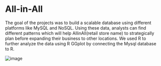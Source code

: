# All-in-All


The goal of the projects was to build a scalable database using different platforms like MySQL and NoSQL. Using these data, analysts can find different patterns which will help AllinAll(retail store name) to strategically plan before expanding their business to other locations. We used R to further analyze the data using R GGplot by connecting the Mysql database to R.

![image](https://user-images.githubusercontent.com/55606550/82628644-5ece7600-9bbb-11ea-9292-f6a0ecef29a7.png)
